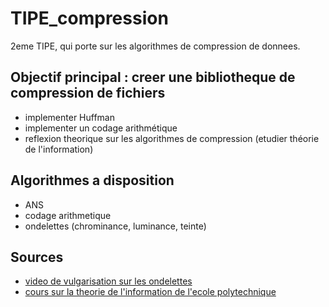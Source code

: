 # TIPE_compression
2eme TIPE, qui porte sur les algorithmes de compression de donnees.

## Objectif principal : creer une bibliotheque de compression de fichiers

+ implementer Huffman
+ implementer un codage arithmétique
+ reflexion theorique sur les algorithmes de compression (etudier théorie de l'information)


## Algorithmes a disposition

+ ANS
+ codage arithmetique
+ ondelettes (chrominance, luminance, teinte)

## Sources
+ [video de vulgarisation sur les ondelettes](https://youtu.be/vpmlGMZSpvQ?si=35RCm1T92-lWqZgx)
+ [cours sur la theorie de l'information de l'ecole polytechnique](/documentation/thinfo.pdf)